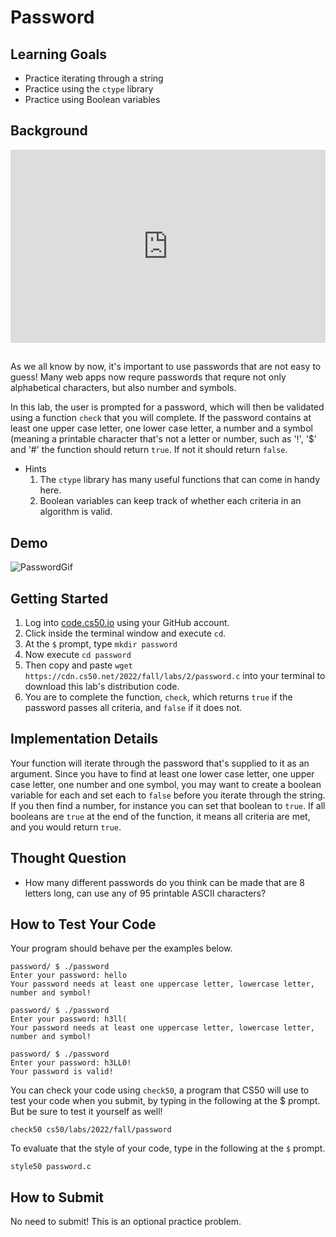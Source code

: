 # Password

## Learning Goals

  * Practice iterating through a string
  * Practice using the `ctype` library
  * Practice using Boolean variables
  
## Background


<style type="text/css">
.iframe_container {
	position: relative;
	padding-bottom: 56.25%; 
	padding-top: 25px;
	height: 0;
	margin-bottom: 30px;
}

.iframe_container iframe {
	position: absolute;
	top: 0;
	left: 0;
	width: 100%;
	height: 100%;
}
</style>


<div class="iframe_container">
  <iframe src="https://www.youtube.com/embed/a6iW-8xPw3k?modestbranding=1&amp;rel=0&amp;showinfo=0" frameborder="0" allow="accelerometer; autoplay; encrypted-media; gyroscope; picture-in-picture" allowfullscreen=""> </iframe>
</div>


As we all know by now, it's important to use passwords that are not easy to guess! Many web apps now requre passwords that requre not only alphabetical characters, but also number and symbols.

In this lab, the user is prompted for a password, which will then be validated using a function `check` that you will complete. If the password contains at least one upper case letter, one lower case letter, a number and a symbol (meaning a printable character that's not a letter or number, such as '!', '$' and '#' the function should return `true`. If not it should return `false`. 

+ Hints
  1. The `ctype` library has many useful functions that can come in handy here.
  2. Boolean variables can keep track of whether each criteria in an algorithm is valid.

## Demo

![PasswordGif](https://github.com/cs50/lab-exercises/raw/2022/summer/week2/password/passwordDemo.gif)

## Getting Started

1. Log into [code.cs50.io](https://code.cs50.io/) using your GitHub account. 
2. Click inside the terminal window and execute `cd`.
3. At the `$` prompt, type `mkdir password`
4. Now execute `cd password`
5. Then copy and paste `wget https://cdn.cs50.net/2022/fall/labs/2/password.c` into your terminal to download this lab's distribution code.
6. You are to complete the function, `check`, which returns `true` if the password passes all criteria, and `false` if it does not.

## Implementation Details

Your function will iterate through the password that's supplied to it as an argument. Since you have to find at least one lower case letter, one upper case letter, one number and one symbol, you may want to create a boolean variable for each and set each to `false` before you iterate through the string. If you then find a number, for instance you can set that boolean to `true`. If all booleans are `true` at the end of the function, it means all criteria are met, and you would return `true`.

## Thought Question

 * How many different passwords do you think can be made that are 8 letters long, can use any of 95 printable ASCII characters?
 
## How to Test Your Code

Your program should behave per the examples below.

```
password/ $ ./password
Enter your password: hello
Your password needs at least one uppercase letter, lowercase letter, number and symbol!
```

```
password/ $ ./password
Enter your password: h3ll(
Your password needs at least one uppercase letter, lowercase letter, number and symbol!
```

```
password/ $ ./password
Enter your password: h3LL0!
Your password is valid!
```

You can check your code using `check50`, a program that CS50 will use to test your code when you submit, by typing in the following at the $ prompt. But be sure to test it yourself as well!

```
check50 cs50/labs/2022/fall/password
```

To evaluate that the style of your code, type in the following at the `$` prompt. 

```
style50 password.c
```

## How to Submit

No need to submit! This is an optional practice problem.
